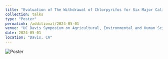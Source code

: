 ```yaml
---
title: "Evaluation of The Withdrawal of Chlorpyrifos for Six Major California Commodities: A Retrospective Analysis"
collection: talks
type: "Poster"
permalink: /additional/2024-05-01
venue: "UC Davis Symposium on Agricultural, Environmental and Human Sciences"
date: 2024-05-01
location: "Davis, CA"
---
```


![Poster](https://sraburn.github.io/images/Chlorpyrifos_Poster-1.jpg?raw=true)

